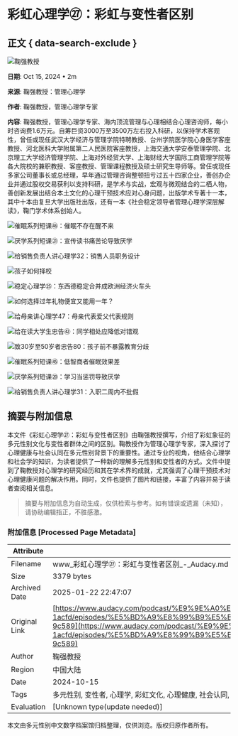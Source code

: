 # 彩虹心理学㉗：彩虹与变性者区别

## 正文 { data-search-exclude }


![鞠强教授](https://images.audacy2-prod.ext.audacy.com/5f5be436-ea14-41b7-90de-2c8ef9c47e93.jpg)

**日期**: Oct 15, 2024 • 2m

**来源**: 鞠强教授：管理心理学

**作者**: 鞠强教授，管理心理学专家

**内容**:
鞠强教授，管理心理学专家、海内顶流管理与心理相结合心理咨询师，每小时咨询费1.6万元。自筹巨资3000万至3500万左右投入科研，以保持学术客观性，曾任或现任武汉大学经济与管理学院特聘教授、台州学院医学院心身医学客座教授、河北医科大学附属第二人民医院客座教授，上海交通大学安泰管理学院、北京理工大学经济管理学院、上海对外经贸大学、上海财经大学国际工商管理学院等各大院校的兼职教授、客座教授、管理课程教授及硕士研究生导师等。曾仼戓现任多家公司董事长或总经理，早年通过管理咨询整顿扭亏过五十四家企业，善创办企业并通过股权交易获利以支持科研，是学术与实战，宏观与微观结合的二栖人物，善创新发展出结合本土文化的心理干预技术应对心身问题，出版学术专著十一本，其中十本由复旦大学出版社出版，还有一本《社会稳定领导者管理心理学深层解读》，鞠门学术体系创始人。

![催眠系列短课㊻：催眠不存在醒不来](https://images.audacy2-prod.ext.audacy.com/5f5be436-ea14-41b7-90de-2c8ef9c47e93.jpg)

![厌学系列短课㉑：宣传读书痛苦论导致厌学](https://images.audacy2-prod.ext.audacy.com/5f5be436-ea14-41b7-90de-2c8ef9c47e93.jpg)

![给销售负责人讲心理学32：销售人员职务设计](https://images.audacy2-prod.ext.audacy.com/5f5be436-ea14-41b7-90de-2c8ef9c47e93.jpg)

![孩子如何择校](https://images.audacy2-prod.ext.audacy.com/5f5be436-ea14-41b7-90de-2c8ef9c47e93.jpg)

![稳定心理学㉕：东西德稳定合并成欧洲经济火车头](https://images.audacy2-prod.ext.audacy.com/5f5be436-ea14-41b7-90de-2c8ef9c47e93.jpg)

![如何选择过年礼物便宜又能用一年？](https://images.audacy2-prod.ext.audacy.com/5f5be436-ea14-41b7-90de-2c8ef9c47e93.jpg)

![给母亲讲心理学47：母亲代表爱父代表规则](https://images.audacy2-prod.ext.audacy.com/5f5be436-ea14-41b7-90de-2c8ef9c47e93.jpg)

![给在读大学生忠告㊷：同学相处应降低对错观](https://images.audacy2-prod.ext.audacy.com/5f5be436-ea14-41b7-90de-2c8ef9c47e93.jpg)

![致30岁至50岁者忠告80：孩子前不暴露教育分歧](https://images.audacy2-prod.ext.audacy.com/5f5be436-ea14-41b7-90de-2c8ef9c47e93.jpg)

![催眠系列短课㊺：低智商者催眠效果差](https://images.audacy2-prod.ext.audacy.com/5f5be436-ea14-41b7-90de-2c8ef9c47e93.jpg)

![厌学系列短课⑳：学习当惩罚导致厌学](https://images.audacy2-prod.ext.audacy.com/5f5be436-ea14-41b7-90de-2c8ef9c47e93.jpg)

![给销售负责人讲心理学31：入职二周内不批假](https://images.audacy2-prod.ext.audacy.com/5f5be436-ea14-41b7-90de-2c8ef9c47e93.jpg)
<!-- tcd_original_link https://www.audacy.com/podcast/%E9%9E%A0%E5%BC%BA%E6%95%99%E6%8E%88%E7%AE%A1%E7%90%86%E5%BF%83%E7%90%86%E5%AD%A6-1acfd/episodes/%E5%BD%A9%E8%99%B9%E5%BF%83%E7%90%86%E5%AD%A627%E5%BD%A9%E8%99%B9%E4%B8%8E%E5%8F%98%E6%80%A7%E8%80%85%E5%8C%BA%E5%88%AB-9c589 -->


## 摘要与附加信息

<!-- tcd_abstract -->
本文件《彩虹心理学㉗：彩虹与变性者区别》由鞠强教授撰写，介绍了彩虹象征的多元性别文化与变性者群体之间的区别。鞠教授作为管理心理学专家，深入探讨了心理健康与社会认同在多元性别背景下的重要性。通过专业的视角，他结合心理学和社会学的知识，为读者提供了一种新的理解多元性别和变性者的方式。文件中提到了鞠教授对心理学的研究经历和其在学术界的成就，尤其强调了心理干预技术对心理健康问题的解决作用。同时，文件也提供了图片和链接，丰富了内容并易于读者查阅相关信息。
<!-- tcd_abstract_end -->

> 摘要与附加信息为自动生成，仅供检索与参考。如有错误或遗漏（未知），请协助编辑指正，不胜感激。

### 附加信息 [Processed Page Metadata]

| Attribute       | Value                                  |
|-----------------|----------------------------------------|
| Filename        | www_彩虹心理学㉗：彩虹与变性者区别_-_Audacy.md                             |
| Size            | 3379 bytes                           |
| Archived Date   | 2025-01-22 22:47:07                             |
| Original Link   | [https://www.audacy.com/podcast/%E9%9E%A0%E5%BC%BA%E6%95%99%E6%8E%88%E7%AE%A1%E7%90%86%E5%BF%83%E7%90%86%E5%AD%A6-1acfd/episodes/%E5%BD%A9%E8%99%B9%E5%BF%83%E7%90%86%E5%AD%A627%E5%BD%A9%E8%99%B9%E4%B8%8E%E5%8F%98%E6%80%A7%E8%80%85%E5%8C%BA%E5%88%AB-9c589](https://www.audacy.com/podcast/%E9%9E%A0%E5%BC%BA%E6%95%99%E6%8E%88%E7%AE%A1%E7%90%86%E5%BF%83%E7%90%86%E5%AD%A6-1acfd/episodes/%E5%BD%A9%E8%99%B9%E5%BF%83%E7%90%86%E5%AD%A627%E5%BD%A9%E8%99%B9%E4%B8%8E%E5%8F%98%E6%80%A7%E8%80%85%E5%8C%BA%E5%88%AB-9c589)                       |
| Author          | 鞠强教授                               |
| Region          | 中国大陆                               |
| Date            | 2024-10-15                                 |
| Tags            | 多元性别, 变性者, 心理学, 彩虹文化, 心理健康, 社会认同, 鞠强教授, 心理干预技术, 性别认同, 心理咨询                                 |
| Evaluation            | [Unknown type(update needed)]                                 |
<!-- tcd_table_end -->

本文由多元性别中文数字档案馆归档整理，仅供浏览。版权归原作者所有。
